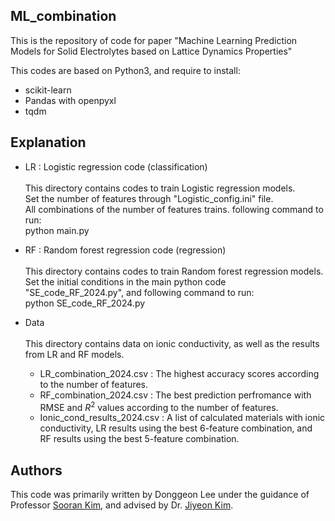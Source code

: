 ML_combination
-

This is the repository of code for paper "Machine Learning Prediction Models for Solid Electrolytes based on Lattice Dynamics Properties"


This codes are based on Python3, and require to install:
  - scikit-learn
  - Pandas with openpyxl
  - tqdm

Explanation
  - 
- LR : Logistic regression code (classification) \
  \
  This directory contains codes to train Logistic regression models.\
  Set the number of features through "Logistic_config.ini" file.\
  All combinations of the number of features trains. following command to run:\
  python main.py 
  
- RF : Random forest regression code (regression) \
  \
  This directory contains codes to train Random forest regression models.\
  Set the initial conditions in the main python code "SE_code_RF_2024.py", and following command to run:\
  python SE_code_RF_2024.py

- Data\
  \
  This directory contains data on ionic conductivity, as well as the results from LR and RF models.

  - LR_combination_2024.csv : The highest accuracy scores according to the number of features.
  - RF_combination_2024.csv : The best prediction perfromance with RMSE and <i>R</i><sup>2</sup> values according to the number of features.
  - Ionic_cond_results_2024.csv : A list of calculated materials with ionic conductivity, LR results using the best 6-feature combination, and RF results using the best 5-feature combination.



Authors
-
This code was primarily written by Donggeon Lee under the guidance of Professor [Sooran Kim](https://orcid.org/0000-0001-9568-1838), and advised by Dr. [Jiyeon Kim](https://orcid.org/0000-0001-7088-3871).

 
  
